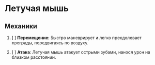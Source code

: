 # Летучая мышь

## Механики

1. [ ] **Перемещение**:
       Быстро маневрирует и легко преодолевает преграды, передвигаясь по воздуху.

2. [ ] **Атака**:
       Летучая мышь атакует острыми зубами, нанося урон на близком расстоянии.
